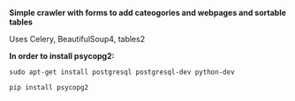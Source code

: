 **Simple crawler with forms to add cateogories and webpages and sortable tables**Uses Celery, BeautifulSoup4, tables2**In order to install psycopg2:**`sudo apt-get install postgresql postgresql-dev python-dev``pip install psycopg2`